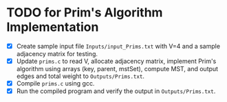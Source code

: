 # TODO for Prim's Algorithm Implementation

- [x] Create sample input file `Inputs/input_Prims.txt` with V=4 and a sample adjacency matrix for testing.
- [x] Update `prims.c` to read V, allocate adjacency matrix, implement Prim's algorithm using arrays (key, parent, mstSet), compute MST, and output edges and total weight to `Outputs/Prims.txt`.
- [x] Compile `prims.c` using gcc.
- [x] Run the compiled program and verify the output in `Outputs/Prims.txt`.
